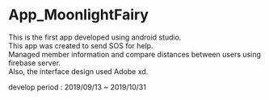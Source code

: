 # App_MoonlightFairy
This is the first app developed using android studio.  
This app was created to send SOS for help.  
Managed member information and compare distances between users using firebase server.  
Also, the interface design used Adobe xd. 



develop period : 2019/09/13 ~ 2019/10/31
